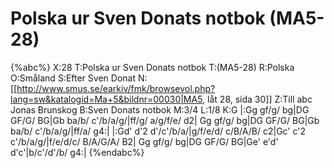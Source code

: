 # Polska ur Sven Donats notbok (MA5-28)

{%abc%}
X:28
T:Polska ur Sven Donats notbok
T:(MA5-28)
R:Polska
O:Småland
S:Efter Sven Donat
N:[[http://www.smus.se/earkiv/fmk/browsevol.php?lang=sw&katalogid=Ma+5&bildnr=00030|MA5, låt 28, sida 30]]
Z:Till abc Jonas Brunskog
B:Sven Donats notbok
M:3/4
L:1/8
K:G
|:Gg gf/g/ bg|DG GF/G/ BG|Gb ba/b/ c'/b/a/g/|ff/g/ a/g/f/e/ d2|
Gg gf/g/ bg|DG GF/G/ BG|Gb ba/b/ c'/b/a/g/|ff/a/ g4:|
|:Gd' d'2 d'/c'/b/a/|g/f/e/d/ c/B/A/B/ c2|Gc' c'2 c'/b/a/g/|f/e/d/c/ B/A/G/A/ B2|
Gg gf/g/ bg|DG GF/G/ BG|Ge' e'd' d'c'|b/c'/d'/b/ g4:|
{%endabc%}
